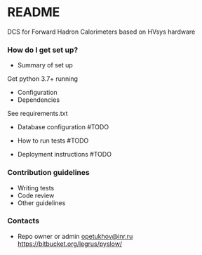 # README #

DCS for Forward Hadron Calorimeters based on HVsys hardware

### How do I get set up? ###

* Summary of set up

Get python 3.7+ running

* Configuration
* Dependencies

See requirements.txt

* Database configuration
#TODO 

* How to run tests
#TODO 
* Deployment instructions
#TODO 

### Contribution guidelines ###

* Writing tests
* Code review
* Other guidelines

### Contacts ###

* Repo owner or admin
opetukhov@inr.ru
https://bitbucket.org/legrus/pyslow/

